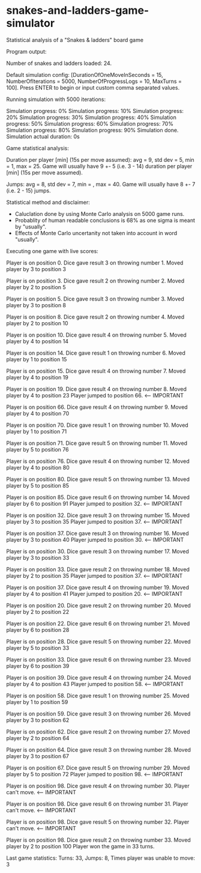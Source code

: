 # snakes-and-ladders-game-simulator
Statistical analysis of a "Snakes &amp; ladders" board game


Program output:

Number of snakes and ladders loaded: 24.


Default simulation config:
[DurationOfOneMoveInSeconds = 15, NumberOfIterations = 5000, NumberOfProgressLogs = 10, MaxTurns = 100].
Press ENTER to begin or input custom comma separated values.



Running simulation with 5000 iterations:

Simulation progress: 0%
Simulation progress: 10%
Simulation progress: 20%
Simulation progress: 30%
Simulation progress: 40%
Simulation progress: 50%
Simulation progress: 60%
Simulation progress: 70%
Simulation progress: 80%
Simulation progress: 90%
Simulation done. Simulation actual duration: 0s


Game statistical analysis:

Duration per player [min] (15s per move assumed): avg = 9, std dev = 5, min = 1, max = 25.
Game will usually have 9 +- 5 (i.e. 3 - 14) duration per player [min] (15s per move assumed).

Jumps: avg = 8, std dev = 7, min = , max = 40.
Game will usually have 8 +- 7 (i.e. 2 - 15) jumps.


Statistical method and disclaimer:

* Caluclation done by using Monte Carlo analysis on 5000 game runs.
* Probablity of human readable conclusions is 68% as one sigma is meant by "usually".
* Effects of Monte Carlo uncertanity not taken into account in word "usually".


Executing one game with live scores:

Player is on position 0. Dice gave result 3 on throwing number 1.
Moved player by 3 to position 3

Player is on position 3. Dice gave result 2 on throwing number 2.
Moved player by 2 to position 5

Player is on position 5. Dice gave result 3 on throwing number 3.
Moved player by 3 to position 8

Player is on position 8. Dice gave result 2 on throwing number 4.
Moved player by 2 to position 10

Player is on position 10. Dice gave result 4 on throwing number 5.
Moved player by 4 to position 14

Player is on position 14. Dice gave result 1 on throwing number 6.
Moved player by 1 to position 15

Player is on position 15. Dice gave result 4 on throwing number 7.
Moved player by 4 to position 19

Player is on position 19. Dice gave result 4 on throwing number 8.
Moved player by 4 to position 23
Player jumped to position 66.           <-- IMPORTANT

Player is on position 66. Dice gave result 4 on throwing number 9.
Moved player by 4 to position 70

Player is on position 70. Dice gave result 1 on throwing number 10.
Moved player by 1 to position 71

Player is on position 71. Dice gave result 5 on throwing number 11.
Moved player by 5 to position 76

Player is on position 76. Dice gave result 4 on throwing number 12.
Moved player by 4 to position 80

Player is on position 80. Dice gave result 5 on throwing number 13.
Moved player by 5 to position 85

Player is on position 85. Dice gave result 6 on throwing number 14.
Moved player by 6 to position 91
Player jumped to position 32.           <-- IMPORTANT

Player is on position 32. Dice gave result 3 on throwing number 15.
Moved player by 3 to position 35
Player jumped to position 37.           <-- IMPORTANT

Player is on position 37. Dice gave result 3 on throwing number 16.
Moved player by 3 to position 40
Player jumped to position 30.           <-- IMPORTANT

Player is on position 30. Dice gave result 3 on throwing number 17.
Moved player by 3 to position 33

Player is on position 33. Dice gave result 2 on throwing number 18.
Moved player by 2 to position 35
Player jumped to position 37.           <-- IMPORTANT

Player is on position 37. Dice gave result 4 on throwing number 19.
Moved player by 4 to position 41
Player jumped to position 20.           <-- IMPORTANT

Player is on position 20. Dice gave result 2 on throwing number 20.
Moved player by 2 to position 22

Player is on position 22. Dice gave result 6 on throwing number 21.
Moved player by 6 to position 28

Player is on position 28. Dice gave result 5 on throwing number 22.
Moved player by 5 to position 33

Player is on position 33. Dice gave result 6 on throwing number 23.
Moved player by 6 to position 39

Player is on position 39. Dice gave result 4 on throwing number 24.
Moved player by 4 to position 43
Player jumped to position 58.           <-- IMPORTANT

Player is on position 58. Dice gave result 1 on throwing number 25.
Moved player by 1 to position 59

Player is on position 59. Dice gave result 3 on throwing number 26.
Moved player by 3 to position 62

Player is on position 62. Dice gave result 2 on throwing number 27.
Moved player by 2 to position 64

Player is on position 64. Dice gave result 3 on throwing number 28.
Moved player by 3 to position 67

Player is on position 67. Dice gave result 5 on throwing number 29.
Moved player by 5 to position 72
Player jumped to position 98.           <-- IMPORTANT

Player is on position 98. Dice gave result 4 on throwing number 30.
Player can't move.                      <-- IMPORTANT

Player is on position 98. Dice gave result 6 on throwing number 31.
Player can't move.                      <-- IMPORTANT

Player is on position 98. Dice gave result 5 on throwing number 32.
Player can't move.                      <-- IMPORTANT

Player is on position 98. Dice gave result 2 on throwing number 33.
Moved player by 2 to position 100
Player won the game in 33 turns.

Last game statistics: Turns: 33, Jumps: 8, Times player was unable to move: 3

